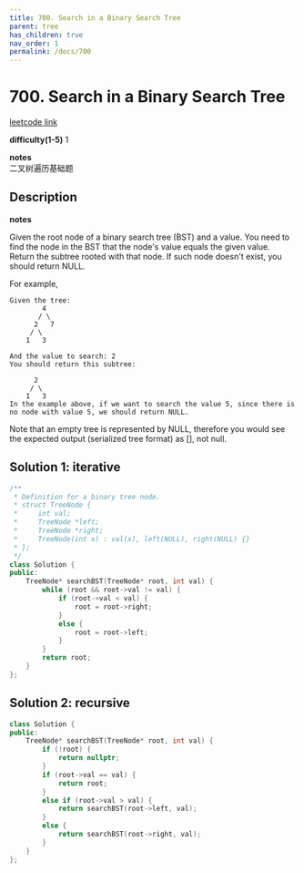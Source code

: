 ```yaml
---
title: 700. Search in a Binary Search Tree
parent: tree
has_children: true
nav_order: 1
permalink: /docs/700
---
```

# 700. Search in a Binary Search Tree
[leetcode link](https://leetcode.com/problems/search-in-a-binary-search-tree/)

**difficulty(1-5)** 
1

**notes**   
二叉树遍历基础题

## Description
**notes**   

Given the root node of a binary search tree (BST) and a value. You need to find the node in the BST that the node's value equals the given value. Return the subtree rooted with that node. If such node doesn't exist, you should return NULL.

For example, 
```
Given the tree:
        4
       / \
      2   7
     / \
    1   3

And the value to search: 2
You should return this subtree:

      2     
     / \   
    1   3
In the example above, if we want to search the value 5, since there is no node with value 5, we should return NULL.
```
Note that an empty tree is represented by NULL, therefore you would see the expected output (serialized tree format) as [], not null.

## Solution 1: iterative
```c++
/**
 * Definition for a binary tree node.
 * struct TreeNode {
 *     int val;
 *     TreeNode *left;
 *     TreeNode *right;
 *     TreeNode(int x) : val(x), left(NULL), right(NULL) {}
 * };
 */
class Solution {
public:
    TreeNode* searchBST(TreeNode* root, int val) {
        while (root && root->val != val) {
            if (root->val < val) {
                root = root->right;
            }
            else {
                root = root->left;
            }
        }
        return root;
    }
};
```

## Solution 2: recursive 
```c++
class Solution {
public:
    TreeNode* searchBST(TreeNode* root, int val) {
        if (!root) {
            return nullptr;
        }
        if (root->val == val) {
            return root;
        }
        else if (root->val > val) {
            return searchBST(root->left, val);
        }
        else {
            return searchBST(root->right, val);
        }
    }
};
```